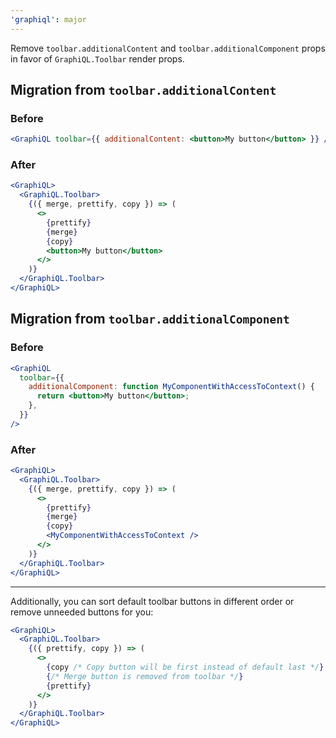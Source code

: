 ```yaml
---
'graphiql': major
---
```


Remove `toolbar.additionalContent` and `toolbar.additionalComponent` props in favor of `GraphiQL.Toolbar` render props.

## Migration from `toolbar.additionalContent`

### Before

```jsx
<GraphiQL toolbar={{ additionalContent: <button>My button</button> }} />
```

### After

```jsx
<GraphiQL>
  <GraphiQL.Toolbar>
    {({ merge, prettify, copy }) => (
      <>
        {prettify}
        {merge}
        {copy}
        <button>My button</button>
      </>
    )}
  </GraphiQL.Toolbar>
</GraphiQL>
```

## Migration from `toolbar.additionalComponent`

### Before

```jsx
<GraphiQL
  toolbar={{
    additionalComponent: function MyComponentWithAccessToContext() {
      return <button>My button</button>;
    },
  }}
/>
```

### After

```jsx
<GraphiQL>
  <GraphiQL.Toolbar>
    {({ merge, prettify, copy }) => (
      <>
        {prettify}
        {merge}
        {copy}
        <MyComponentWithAccessToContext />
      </>
    )}
  </GraphiQL.Toolbar>
</GraphiQL>
```

---

Additionally, you can sort default toolbar buttons in different order or remove unneeded buttons for you:

```jsx
<GraphiQL>
  <GraphiQL.Toolbar>
    {({ prettify, copy }) => (
      <>
        {copy /* Copy button will be first instead of default last */}
        {/* Merge button is removed from toolbar */}
        {prettify}
      </>
    )}
  </GraphiQL.Toolbar>
</GraphiQL>
```
